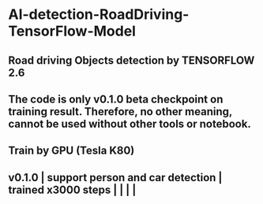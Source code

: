 # AI-detection-RoadDriving-TensorFlow-Model
Road driving Objects detection by TENSORFLOW 2.6
-----------------------------------------------------------------------------
The code is only v0.1.0 beta checkpoint on training result.
Therefore, no other meaning, cannot be used without other tools or notebook.
-----------------------------------------------------------------------------
Train by GPU (Tesla K80)
--------------------------------------------------------------------
v0.1.0 | support person and car detection | trained x3000 steps    |
       |                                  |                        |   
--------------------------------------------------------------------
